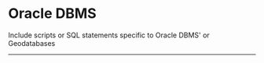 Oracle DBMS
===================


Include scripts or SQL statements specific to Oracle DBMS' or Geodatabases

----------
